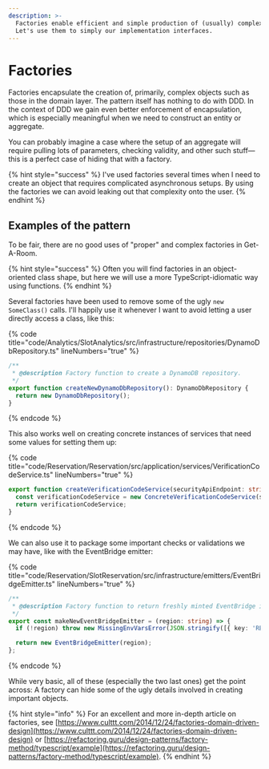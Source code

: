 ```yaml
---
description: >-
  Factories enable efficient and simple production of (usually) complex objects.
  Let's use them to simply our implementation interfaces.
---
```


# Factories

Factories encapsulate the creation of, primarily, complex objects such as those in the domain layer. The pattern itself has nothing to do with DDD. In the context of DDD we gain even better enforcement of encapsulation, which is especially meaningful when we need to construct an entity or aggregate.

You can probably imagine a case where the setup of an aggregate will require pulling lots of parameters, checking validity, and other such stuff—this is a perfect case of hiding that with a factory.

{% hint style="success" %}
I've used factories several times when I need to create an object that requires complicated asynchronous setups. By using the factories we can avoid leaking out that complexity onto the user.
{% endhint %}

## Examples of the pattern

To be fair, there are no good uses of "proper" and complex factories in Get-A-Room.

{% hint style="success" %}
Often you will find factories in an object-oriented class shape, but here we will use a more TypeScript-idiomatic way using functions.
{% endhint %}

Several factories have been used to remove some of the ugly `new SomeClass()` calls. I'll happily use it whenever I want to avoid letting a user directly access a class, like this:

{% code title="code/Analytics/SlotAnalytics/src/infrastructure/repositories/DynamoDbRepository.ts" lineNumbers="true" %}
```typescript
/**
 * @description Factory function to create a DynamoDB repository.
 */
export function createNewDynamoDbRepository(): DynamoDbRepository {
  return new DynamoDbRepository();
}
```
{% endcode %}

This also works well on creating concrete instances of services that need some values for setting them up:

{% code title="code/Reservation/Reservation/src/application/services/VerificationCodeService.ts" lineNumbers="true" %}
```typescript
export function createVerificationCodeService(securityApiEndpoint: string) {
  const verificationCodeService = new ConcreteVerificationCodeService(securityApiEndpoint);
  return verificationCodeService;
}
```
{% endcode %}

We can also use it to package some important checks or validations we may have, like with the EventBridge emitter:

{% code title="code/Reservation/SlotReservation/src/infrastructure/emitters/EventBridgeEmitter.ts" lineNumbers="true" %}
```typescript
/**
 * @description Factory function to return freshly minted EventBridge instance.
 */
export const makeNewEventBridgeEmitter = (region: string) => {
  if (!region) throw new MissingEnvVarsError(JSON.stringify([{ key: 'REGION', value: region }]));

  return new EventBridgeEmitter(region);
};
```
{% endcode %}

While very basic, all of these (especially the two last ones) get the point across: A factory can hide some of the ugly details involved in creating important objects.

{% hint style="info" %}
For an excellent and more in-depth article on factories, see [https://www.culttt.com/2014/12/24/factories-domain-driven-design](https://www.culttt.com/2014/12/24/factories-domain-driven-design) or [https://refactoring.guru/design-patterns/factory-method/typescript/example](https://refactoring.guru/design-patterns/factory-method/typescript/example).
{% endhint %}
